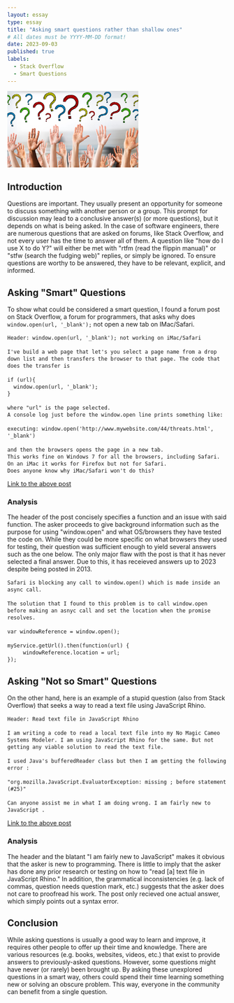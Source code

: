 ```yaml
---
layout: essay
type: essay
title: "Asking smart questions rather than shallow ones"
# All dates must be YYYY-MM-DD format!
date: 2023-09-03
published: true
labels:
  - Stack Overflow
  - Smart Questions
---
```


<img width="300px" class="rounded float-start pe-4" src="../img/asking-questions/questions-img.jpg">

## Introduction

Questions are important. They usually present an opportunity for someone to discuss something with another person or a group. This prompt for discussion may lead to a conclusive answer(s) (or more questions), but it depends on what is being asked. In the case of software engineers, there are numerous questions that are asked on forums, like Stack Overflow, and not every user has the time to answer all of them. A question like "how do I use X to do Y?" will either be met with "rtfm (read the flippin manual)" or "stfw (search the fudging web)" replies, or simply be ignored. To ensure questions are worthy to be answered, they have to be relevant, explicit, and informed.

## Asking "Smart" Questions

To show what could be considered a smart question, I found a forum post on Stack Overflow, a forum for programmers, that asks why does `window.open(url, '_blank');` not open a new tab on IMac/Safari.

```
Header: window.open(url, '_blank'); not working on iMac/Safari

I've build a web page that let's you select a page name from a drop down list and then transfers the browser to that page. The code that does the transfer is

if (url){
  window.open(url, '_blank');
}

where "url" is the page selected.
A console log just before the window.open line prints something like:

executing: window.open('http://www.mywebsite.com/44/threats.html', '_blank')

and then the browsers opens the page in a new tab.
This works fine on Windows 7 for all the browsers, including Safari.
On an iMac it works for Firefox but not for Safari.
Does anyone know why iMac/Safari won't do this?
```
[Link to the above post](https://stackoverflow.com/questions/20696041/window-openurl-blank-not-working-on-imac-safari)

### Analysis

The header of the post concisely specifies a function and an issue with said function. The asker proceeds to give background information such as the purpose for using "window.open" and what OS/browsers they have tested the code on. While they could be more specific on what browsers they used for testing, their question was sufficient enough to yield several answers such as the one below. The only major flaw with the post is that it has never selected a final answer. Due to this, it has receieved answers up to 2023 despite being posted in 2013.

```
Safari is blocking any call to window.open() which is made inside an async call.

The solution that I found to this problem is to call window.open before making an asnyc call and set the location when the promise resolves.

var windowReference = window.open();

myService.getUrl().then(function(url) {
     windowReference.location = url;
});
```

## Asking "Not so Smart" Questions

On the other hand, here is an example of a stupid question (also from Stack Overflow) that seeks a way to read a text file using JavaScript Rhino. 

```
Header: Read text file in JavaScript Rhino

I am writing a code to read a local text file into my No Magic Cameo Systems Modeler. I am using JavaScript Rhino for the same. But not getting any viable solution to read the text file.

I used Java's bufferedReader class but then I am getting the following error :

"org.mozilla.JavaScript.EvaluatorException: missing ; before statement (#25)"

Can anyone assist me in what I am doing wrong. I am fairly new to JavaScript .
```
[Link to the above post](https://stackoverflow.com/questions/71822558/read-text-file-in-JavaScript-rhino)

### Analysis

The header and the blatant "I am fairly new to JavaScript" makes it obvious that the asker is new to programming. There is little to imply that the asker has done any prior research or testing on how to "read \[a\] text file in JavaScript Rhino." In addition, the grammatical inconsistencies (e.g. lack of commas, question needs question mark, etc.) suggests that the asker does not care to proofread his work. The post only recieved one actual answer, which simply points out a syntax error.

## Conclusion

While asking questions is usually a good way to learn and improve, it requires other people to offer up their time and knowledge. There are various resources (e.g. books, websites, videos, etc.) that exist to provide answers to previously-asked questions. However, some questions might have never (or rarely) been brought up. By asking these unexplored questions in a smart way, others could spend their time learning something new or solving an obscure problem. This way, everyone in the community can benefit from a single question.
